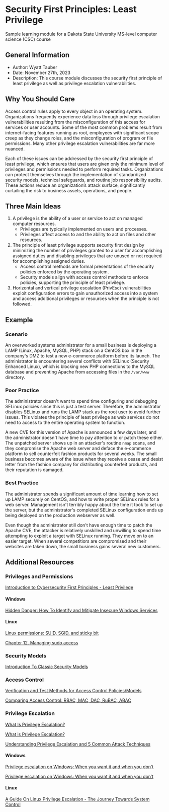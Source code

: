 # Security First Principles: Least Privilege
Sample learning module for a Dakota State University MS-level computer science (CSC) course

## General Information
-   Author: Wyatt Tauber
-   Date: November 27th, 2023
-   Description: This course module discusses the security first principle of least privilege as well as privilege escalation vulnerabilities.

## Why You Should Care
Access control rules apply to every object in an operating system. Organizations frequently experience data loss through privilege escalation vulnerabilities resulting from the misconfiguration of this access for services or user accounts. Some of the most common problems result from internet-facing features running as root, employees with significant scope creep as they change roles, and the misconfiguration of program or file permissions. Many other privilege escalation vulnerabilities are far more nuanced.

Each of these issues can be addressed by the security first principle of least privilege, which ensures that users are given only the minimum level of privileges and permissions needed to perform required tasks. Organizations can protect themselves through the implementation of standardized security models, technical safeguards, and routine job responsibility audits. These actions reduce an organization’s attack surface, significantly curtailing the risk to business assets, operations, and people.

## Three Main Ideas
1. A privilege is the ability of a user or service to act on managed computer resources.
    -   Privileges are typically implemented on users and processes.
    -   Privileges affect access to and the ability to act on files and other resources.
2. The principle of least privilege supports security first design by minimizing the number of privileges granted to a user for accomplishing assigned duties and disabling privileges that are unused or not required for accomplishing assigned duties.
    -   Access control methods are formal presentations of the security policies enforced by the operating system.
    -   Security models align with access control methods to enforce policies, supporting the principle of least privilege.
3. Horizontal and vertical privilege escalation (PrivEsc) vulnerabilities exploit configuration errors to gain unauthorized access into a system and access additional privileges or resources when the principle is not followed.

## Example
### Scenario
An overworked systems administrator for a small business is deploying a LAMP (Linux, Apache, MySQL, PHP) stack on a CentOS box in the company's DMZ to test a new e-commerce platform before its launch. The administrator is encountering several conflicts with SELinux (Security Enhanced Linux), which is blocking new PHP connections to the MySQL database and preventing Apache from accessing files in the `/var/www` directory.

### Poor Practice
The administrator doesn't want to spend time configuring and debugging SELinux policies since this is just a test server. Therefore, the administrator disables SELinux and runs the LAMP stack as the root user to avoid further issues. This violates the principle of least privilege as web services do not need to access to the entire operating system to function.

A new CVE for this version of Apache is announced a few days later, and the administrator doesn't have time to pay attention to or patch these either. The unpatched server shows up in an attacker's routine `nmap` scans, and they compromise the Apache web server and deface the e-commerce platform to sell counterfeit fashion products for several weeks. The small business becomes aware of the issue when they receive a cease and desist letter from the fashion company for distributing counterfeit products, and their reputation is damaged.

### Best Practice
The administrator spends a significant amount of time learning how to set up LAMP securely on CentOS, and how to write proper SELinux rules for a web server. Management isn't terribly happy about the time it took to set up the server, but the administrator's completed SELinux configuration ends up being deployed on the production webserver as well.

Even though the administrator still don't have enough time to patch the Apache CVE, the attacker is relatively unskilled and unwilling to spend time attempting to exploit a target with SELinux running. They move on to an easier target. When several competitiors are compromised and their websites are taken down, the small business gains several new customers.

## Additional Resources
### Privileges and Permissions
[Introduction to Cybersecurity First Principles - Least Privilege](https://mlhale.github.io/nebraska-gencyber-modules/intro_to_first_principles/README/)

#### Windows
[Hidden Danger: How To Identify and Mitigate Insecure Windows Services](https://offsec.blog/hidden-danger-how-to-identify-and-mitigate-insecure-windows-services/)

#### Linux
[Linux permissions: SUID, SGID, and sticky bit](https://www.redhat.com/sysadmin/suid-sgid-sticky-bit)

[Chapter 12. Managing sudo access](https://access.redhat.com/documentation/en-us/red_hat_enterprise_linux/8/html/configuring_basic_system_settings/managing-sudo-access_configuring-basic-system-settings)

### Security Models
[Introduction To Classic Security Models](https://www.geeksforgeeks.org/introduction-to-classic-security-models/)

### Access Control
[Verification and Test Methods for Access Control Policies/Models](https://csrc.nist.gov/pubs/sp/800/192/final)

[Comparing Access Control: RBAC, MAC, DAC, RuBAC, ABAC](https://techgenix.com/5-access-control-types-comparison/)

### Privilege Escalation
[What Is Privilege Escalation?](https://www.proofpoint.com/us/threat-reference/privilege-escalation)

[What is Privilege Escalation?](https://www.crowdstrike.com/cybersecurity-101/privilege-escalation/)

[Understanding Privilege Escalation and 5 Common Attack Techniques](https://www.cynet.com/network-attacks/privilege-escalation/)

#### Windows
[Privilege escalation on Windows: When you want it and when you don’t](https://delinea.com/blog/windows-privilege-escalation#vert-hor)

[Privilege escalation on Windows: When you want it and when you don’t](https://delinea.com/blog/windows-privilege-escalation)

#### Linux
[A Guide On Linux Privilege Escalation - The Journey Towards System Control](https://iasad.me/blogs/linux-privilege-escalation/)
